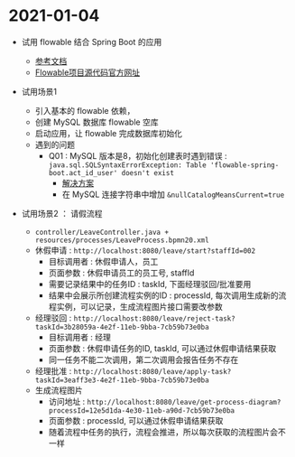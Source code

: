 # 2021-01-04

- 试用 flowable 结合 Spring Boot 的应用
    - [参考文档](https://www.cnblogs.com/chengxy-nds/p/13576330.html)
    - [Flowable项目源代码官方网址](https://github.com/flowable/flowable-engine)
    
- 试用场景1
    - 引入基本的 flowable 依赖，
    - 创建 MySQL 数据库 flowable 空库
    - 启动应用，让 flowable 完成数据库初始化
    - 遇到的问题
        - Q01 : MySQL 版本是8，初始化创建表时遇到错误 :  
        `java.sql.SQLSyntaxErrorException: Table 'flowable-spring-boot.act_id_user' doesn't exist`
            - [解决方案](https://blog.csdn.net/qq_41720208/article/details/102172112)
            - 在 MySQL 连接字符串中增加 `&nullCatalogMeansCurrent=true`

- 试用场景2 ： 请假流程
    - `controller/LeaveController.java + resources/processes/LeaveProcess.bpmn20.xml`            
    - 休假申请 : `http://localhost:8080/leave/start?staffId=002`
        - 目标调用者 :    休假申请人，员工
        - 页面参数 : 休假申请员工的员工号, staffId 
        - 需要记录结果中的任务ID : taskId, 下面经理驳回/批准要用
        - 结果中会展示所创建流程实例的ID : processId, 每次调用生成新的流程实例，可以记录，生成流程图片接口需要改参数
    - 经理驳回 : `http://localhost:8080/leave/reject-task?taskId=3b28059a-4e2f-11eb-9bba-7cb59b73e0ba`
        - 目标调用者 : 经理
        - 页面参数 : 休假申请任务的ID, taskId, 可以通过休假申请结果获取
        - 同一任务不能二次调用，第二次调用会报告任务不存在        
    - 经理批准 : `http://localhost:8080/leave/apply-task?taskId=3eaff3e3-4e2f-11eb-9bba-7cb59b73e0ba`
    - 生成流程图片
        - 访问地址 : `http://localhost:8080/leave/get-process-diagram?processId=12e5d1da-4e30-11eb-a90d-7cb59b73e0ba`
        - 页面参数 : processId, 可以通过休假申请结果获取
        - 随着流程中任务的执行，流程会推进，所以每次获取的流程图片会不一样